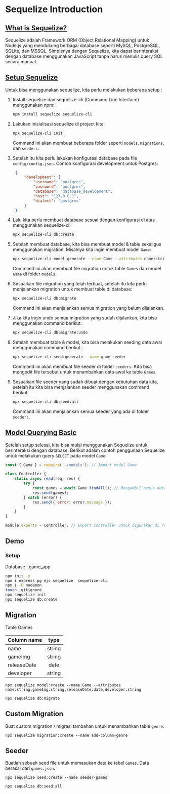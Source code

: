 # Sequelize Introduction

## [What is Sequelize?](https://sequelize.org/)
Sequelize adalah Framework ORM (Object Relational Mapping) untuk Node.js yang mendukung berbagai database seperti MySQL, PostgreSQL, SQLite, dan MSSQL. Simplenya dengan Sequelize, kita dapat berinteraksi dengan database menggunakan JavaScript tanpa harus menulis query SQL secara manual.

## [Setup Sequelize](https://sequelize.org/docs/v6/other-topics/migrations/)
Untuk bisa menggunakan sequelize, kita perlu melakukan beberapa setup :

1. Install sequelize dan sequelize-cli (Command Line Interface) menggunakan npm:
   ```bash
   npm install sequelize sequelize-cli
   ```

2. Lakukan inisialisasi sequelize di project kita:
   ```bash
   npx sequelize-cli init
   ```
   Command ini akan membuat beberapa folder seperti `models`, `migrations`, dan `seeders`.  

3. Setelah itu kita perlu lakukan konfigurasi database pada file `config/config.json`. Contoh konfigurasi development untuk Postgres:
   ```json
    {
        "development": {
            "username": "postgres",
            "password": "postgres",
            "database": "database_development",
            "host": "127.0.0.1",
            "dialect": "postgres"
        }
    }
   ```

4. Lalu kita perlu membuat database sesuai dengan konfigurasi di atas menggunakan sequelize-cli:
   ```bash
   npx sequelize-cli db:create
   ```

5. Setelah membuat database, kita bisa membuat model & table sekaligus menggunakan migration. Misalnya kita ingin membuat model `Game`:
   ```bash
   npx sequelize-cli model:generate --name Game --attributes name:string,gameImg:string,releaseDate:date,developer:string
   ```
   Command ini akan membuat file migration untuk table `Games` dan model `Game` di folder `models`.

6. Sesuaikan file migration yang telah terbuat, setelah itu kita perlu menjalankan migration untuk membuat table di database:
   ```bash
   npx sequelize-cli db:migrate
   ```
   Command ini akan menjalankan semua migration yang belum dijalankan.

7. Jika kita ingin undo semua migration yang sudah dijalankan, kita bisa menggunakan command berikut:
    ```bash
    npx sequelize-cli db:migrate:undo
    ```
8. Setelah membuat table & model, kita bisa melakukan seeding data awal menggunakan command berikut:
   ```bash
   npx sequelize-cli seed:generate --name game-seeder
   ```
   Command ini akan membuat file seeder di folder `seeders`. Kita bisa mengedit file tersebut untuk menambahkan data awal ke table `Games`.

9. Sesuaikan file seeder yang sudah dibuat dengan kebutuhan data kita, setelah itu kita bisa menjalankan seeder menggunakan command berikut:
   ```bash
   npx sequelize-cli db:seed:all
   ```
   Command ini akan menjalankan semua seeder yang ada di folder `seeders`.

## [Model Querying Basic](https://sequelize.org/docs/v6/core-concepts/model-querying-basics/)
Setelah setup selesai, kita bisa mulai menggunakan Sequelize untuk berinteraksi dengan database. Berikut adalah contoh penggunaan Sequelize untuk melakukan query `SELECT` pada model `Game`:

```js
const { Game } = require('./models'); // Import model Game

class Controller {
    static async read(req, res) {
        try {
            const games = await Game.findAll(); // Mengambil semua data dari table Games
            res.send(games); 
        } catch (error) {
            res.send({ error: error.message }); 
        }
    }
}

module.exports = Controller; // Export controller untuk digunakan di route
```

## Demo

### Setup 
Database : game_app

```bash
npm init -y
npm i express pg ejs sequelize  sequelize-cli
npm i -D nodemon
touch .gitignore
npx sequelize init
npx sequelize db:create
```

## Migration
Table Games

| Column name     | type      |
|-----------------|:---------:|
| name            | string    |
| gameImg         | string    |
| releaseDate     | date      |
| developer       | string    |

```
npx sequelize model:create --name Game --attributes name:string,gameImg:string,releaseDate:date,developer:string

npx sequelize db:migrate
```

## Custom Migration

Buat custom migration / migrasi tambahan untuk menambahkan table `genre`.
```
npx sequelize migration:create --name add-column-genre
```

## Seeder

Buatlah sebuah seed file untuk memasukan data ke tabel `Games`. Data berasal dari `games.json`.
```
npx sequelize seed:create --name seeder-games

npx sequelize db:seed:all
```